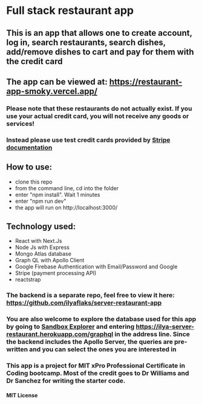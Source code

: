 # Full stack restaurant app

## This is an app that allows one to create account, log in, search restaurants, search dishes, add/remove dishes to cart and pay for them with the credit card

## The app can be viewed at: https://restaurant-app-smoky.vercel.app/

### Please note that these restaurants do not actually exist. If you use your actual credit card, you will not receive any goods or services!

### Instead please use test credit cards provided by [Stripe documentation](https://stripe.com/docs/testing)

## How to use:

- clone this repo
- from the command line, cd into the folder
- enter "npm install". Wait 1 minutes
- enter "npm run dev"
- the app will run on http://localhost:3000/

## Technology used:

- React with Next.Js
- Node Js with Express
- Mongo Atlas database
- Graph QL with Apollo Client
- Google Firebase Authentication with Email/Password and Google
- Stripe (payment processing API)
- reactstrap

### The backend is a separate repo, feel free to view it here: https://github.com/ilyaflaks/server-restaurant-app

### You are also welcome to explore the database used for this app by going to [Sandbox Explorer](https://studio.apollographql.com/sandbox/explorer) and entering https://ilya-server-restaurant.herokuapp.com/graphql in the address line. Since the backend includes the Apollo Server, the queries are pre-written and you can select the ones you are interested in

### This app is a project for MIT xPro Professional Certificate in Coding bootcamp. Most of the credit goes to Dr Williams and Dr Sanchez for writing the starter code.

#### MIT License
